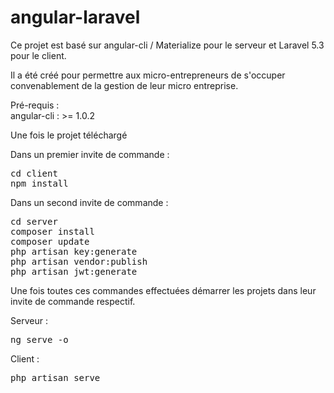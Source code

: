 # angular-laravel

<p>Ce projet est basé sur angular-cli / Materialize pour le serveur et Laravel 5.3 pour le client.</p>

<p>Il a été créé pour permettre aux micro-entrepreneurs de s'occuper convenablement de la gestion de leur micro entreprise.</p>

<p> Pré-requis : <br/>
angular-cli : >= 1.0.2</p>

<p> Une fois le projet téléchargé </p>
Dans un premier invite de commande :
<pre>cd client
npm install</pre>

Dans un second invite de commande :
<pre>cd server
composer install
composer update
php artisan key:generate
php artisan vendor:publish
php artisan jwt:generate
</pre>

<p>Une fois toutes ces commandes effectuées démarrer les projets dans leur invite de commande respectif.</p>
<p>Serveur : </p>
<pre>ng serve -o</pre>

<p>Client : </p>
<pre>php artisan serve</pre>